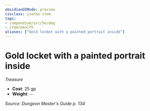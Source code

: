 ```yaml
---
obsidianUIMode: preview
cssclass: json5e-item
tags:
- compendium/src/5e/dmg
- item/wealth
aliases: ["Gold locket with a painted portrait inside"]
---
```

# Gold locket with a painted portrait inside
*Treasure*  

- **Cost**: 25 gp
- **Weight**: ⏤

*Source: Dungeon Master's Guide p. 134*